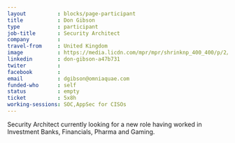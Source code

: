 ```yaml
---
layout          : blocks/page-participant
title           : Don Gibson
type            : participant
job-title       : Security Architect
company         :
travel-from     : United Kingdom
image           : https://media.licdn.com/mpr/mpr/shrinknp_400_400/p/2/000/128/1c1/204156c.jpg
linkedin        : don-gibson-a47b731
twiter          :
facebook        :
email           : dgibson@omniaquae.com
funded-who      : self
status          : empty
ticket          : 5x8h
working-sessions: SOC,AppSec for CISOs
---
```


Security Architect currently looking for a new role having worked in Investment Banks, Financials, Pharma and Gaming.
